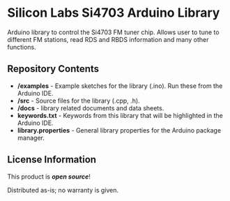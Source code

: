 Silicon Labs Si4703 Arduino Library
========================================

Arduino library to control the Si4703 FM tuner chip. Allows user to tune to different FM stations, read RDS and RBDS information and many other functions.

Repository Contents
-------------------

* **/examples** - Example sketches for the library (.ino). Run these from the Arduino IDE. 
* **/src** - Source files for the library (.cpp, .h).
* **/docs** - library related documents and data sheets.
* **keywords.txt** - Keywords from this library that will be highlighted in the Arduino IDE. 
* **library.properties** - General library properties for the Arduino package manager. 

License Information
-------------------

This product is _**open source**_! 

Distributed as-is; no warranty is given.